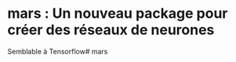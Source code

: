 # mars : Un nouveau package pour créer des réseaux de neurones

Semblable à Tensorflow#   m a r s  
 